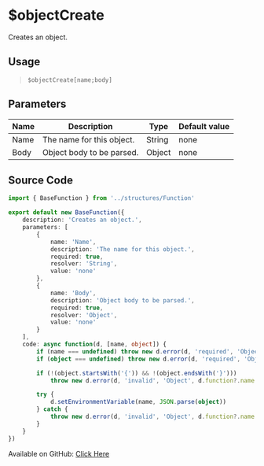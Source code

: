 # $objectCreate
Creates an object.
## Usage
> `$objectCreate[name;body]`
## Parameters
| Name |        Description        |  Type  | Default value |
|------|---------------------------|--------|---------------|
| Name | The name for this object. | String | none          |
| Body | Object body to be parsed. | Object | none          |

## Source Code
```ts
import { BaseFunction } from '../structures/Function'

export default new BaseFunction({
    description: 'Creates an object.',
    parameters: [
        {
            name: 'Name',
            description: 'The name for this object.',
            required: true,
            resolver: 'String',
            value: 'none'
        },
        {
            name: 'Body',
            description: 'Object body to be parsed.',
            required: true,
            resolver: 'Object',
            value: 'none'
        }
    ],
    code: async function(d, [name, object]) {
        if (name === undefined) throw new d.error(d, 'required', 'Object Name', d.function?.name!)
        if (object === undefined) throw new d.error(d, 'required', 'Object', d.function?.name!)

        if (!(object.startsWith('{')) && !(object.endsWith('}')))
            throw new d.error(d, 'invalid', 'Object', d.function?.name!)

        try {
            d.setEnvironmentVariable(name, JSON.parse(object))
        } catch {
            throw new d.error(d, 'invalid', 'Object', d.function?.name!)
        }
    }
})
```
Available on GitHub: [Click Here](https://github.com/Cyberghxst/bdjs/blob/v1/src/functions/objectCreate.ts)